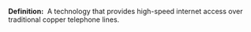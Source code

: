 **Definition:** 
 A technology that provides high-speed internet access over traditional copper telephone lines.